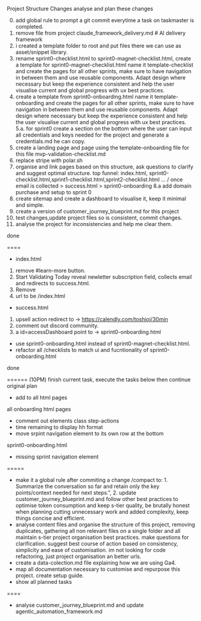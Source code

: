 Project Structure Changes 
analyse and plan these changes

0. add global rule to prompt a git commit everytime a task on taskmaster is completed.
1. remove file from project claude_framework_delivery.md # AI delivery framework
2. i created a template folder to root and put files there we can use as asset/snippet library.
4. rename sprint0-checklist.html to sprint0-magnet-checklist.html, create a template for sprint0-magnet-checklist.html name it template-checklist and create the pages for all other sprints, make sure to have navigation in between them and use reusable components. Adapt design where necessary but keep the experience consistent and help the user visualise current and global progress with ux best practices.
5. create a template from sprint0-onboarding.html name it template-onboarding and create the pages for all other sprints, make sure to have navigation in between them and use reusable components. Adapt design where necessary but keep the experience consistent and help the user visualise current and global progress with ux best practices.
5.a.  for sprint0 create a section on the bottom where the user can input all credentials and keys needed for the project and generate a credentials.md he can copy.
6. create a landing page and page using the template-onboarding file for this file mvp-validation-checklist.md
7. replace stripe with polar.sh 
8. organise and link pages based on this structure, ask questions to clarify and suggest optimal structure. top funnel:  index.html, sprint0-checklist.html,sprint1-checklist.html,sprint2-checklist.html ... / once email is collected > success.html > sprint0-onboarding 
8.a add domain purchase and setup to sprint 0 
9. create sitemap and create a dashboard to visualise it, keep it minimal and simple.
10. create a version of customer_journey_blueprint.md for this project
11. test changes,update project files so is consistent, commit changes.
12. analyse the project for inconsistencies and help me clear them. 

done

====

- index.html
1. remove #learn-more button.
2. Start Validating Today reveal newletter subscription field, collects email and redirects to success.html.
3. Remove <!-- Email Signup Section -->
4. url to be /index.html 


- success.html
<!-- Upsell Section -->
1. upsell action redirect to -> https://calendly.com/toshioj/30min
2. comment out discord community. 
3. a id=accessDashboard point to -> sprint0-onboarding.html

- use sprint0-onboarding.html instead of sprint0-magnet-checklist.html. 
- refactor all /checklists to match ui and fucntionality of sprint0-onboarding.html

done

====== 
(10PM)
finish current task, execute the tasks below then continue original plan

- add to all html pages <!-- Hotjar Tracking Code for https://overnightmvp.netlify.app/ -->
<script>
    (function(h,o,t,j,a,r){
        h.hj=h.hj||function(){(h.hj.q=h.hj.q||[]).push(arguments)};
        h._hjSettings={hjid:6476354,hjsv:6};
        a=o.getElementsByTagName('head')[0];
        r=o.createElement('script');r.async=1;
        r.src=t+h._hjSettings.hjid+j+h._hjSettings.hjsv;
        a.appendChild(r);
    })(window,document,'https://static.hotjar.com/c/hotjar-','.js?sv=');
</script>

all onboarding html pages
- comment out elements class step-actions 
- time remaining to display hh format
- move srpint navigation element to its own row at the bottom 

sprint0-onboarding.html

- missing sprint navigation element 

=====
- make it a global rule after commiting a change /compact to: 1. Summarize the conversation so far and retain only the key points/context needed for next steps.”, 2. update customer_journey_blueprint.md and follow other best practices to optimise token consumption and keep s-tier quality, be brutally honest when planning cutting unnecessary work and added complexity, keep things concise and efficient.
- analyse content files and organise the structure of this project, removing duplicates, gathering all non relevant files on a single folder and all maintain s-tier project organisation best practices. make questions for clarification. suggest best course of action based on consistency, simplicity and ease of customisation. im not looking for code refactoring, just project organisation an better urls.
- create a data-colection.md file explaining how we are using Ga4.
- map all documentation necessary to customise and repurpose this project. create setup guide.
- show all planned tasks 


====

- analyse customer_journey_blueprint.md and update agentic_automation_framework.md
